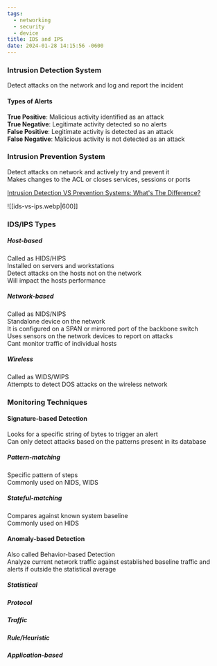 ```yaml
---
tags:
  - networking
  - security
  - device
title: IDS and IPS
date: 2024-01-28 14:15:56 -0600
---
```


### Intrusion Detection System
Detect attacks on the network and log and report the incident

#### Types of Alerts
**True Positive**: Malicious activity identified as an attack  
**True Negative**: Legitimate activity detected so no alerts  
**False Positive**: Legitimate activity is detected as an attack  
**False Negative**: Malicious activity is not detected as an attack

### Intrusion Prevention System  
Detect attacks on network and actively try and prevent it  
Makes changes to the ACL or closes services, sessions or ports

[Intrusion Detection VS Prevention Systems: What's The Difference?](https://purplesec.us/intrusion-detection-vs-intrusion-prevention-systems/)

![[ids-vs-ips.webp|600]]

### IDS/IPS Types

##### Host-based
Called as HIDS/HIPS  
Installed on servers and workstations  
Detect attacks on the hosts not on the network  
Will impact the hosts performance

##### Network-based
Called as NIDS/NIPS  
Standalone device on the network  
It is configured on a SPAN or mirrored port of the backbone switch  
Uses sensors on the network devices to report on attacks  
Cant monitor traffic of individual hosts

##### Wireless
Called as WIDS/WIPS  
Attempts to detect DOS attacks on the wireless network

### Monitoring Techniques

#### Signature-based Detection
Looks for a specific string of bytes to trigger an alert  
Can only detect attacks based on the patterns present in its database

##### Pattern-matching
Specific pattern of steps  
Commonly used on NIDS, WIDS

##### Stateful-matching
Compares against known system baseline  
Commonly used on HIDS

#### Anomaly-based Detection
Also called Behavior-based Detection  
Analyze current network traffic against established baseline traffic and alerts if outside the statistical average

##### Statistical
##### Protocol
##### Traffic
##### Rule/Heuristic
##### Application-based
